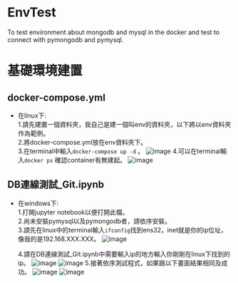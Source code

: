 # EnvTest
To test environment about mongodb and mysql in the docker and test to connect with pymongodb and pymysql.

# 基礎環境建置
## docker-compose.yml
  * 在linux下: <br>
    1.請先建置一個資料夾，我自己是建一個叫env的資料夾，以下將以env資料夾作為範例。 <br>
    2.將docker-compose.yml放在env資料夾下。 <br>
    3.在terminal中輸入`docker-compose up -d` 。
      ![image](https://user-images.githubusercontent.com/53245830/120437306-82252700-c3b2-11eb-985e-41221f602aed.png)
    4.可以在terminal輸入`docker ps` 確認container有無建起。
      ![image](https://user-images.githubusercontent.com/53245830/120437522-bef11e00-c3b2-11eb-90d2-0eceb72e9b2f.png)
  
## DB連線測試_Git.ipynb
  * 在windows下: <br>
    1.打開jupyter notebook以便打開此檔。<br>
    2.尚未安裝pymysql以及pymongodb者，請依序安裝。<br>
    3.請先在linux中的terminal輸入`ifconfig`找到ens32，inet就是你的ip位址，像我的是192.168.XXX.XXX。
      ![image](https://user-images.githubusercontent.com/53245830/120438435-f1e7e180-c3b3-11eb-85b8-63c99923ea0e.png)

    4.請在DB連線測試_Git.ipynb中需要輸入ip的地方輸入你剛剛在linux下找到的ip。
      ![image](https://user-images.githubusercontent.com/53245830/120439466-20b28780-c3b5-11eb-8648-d6e6a9014cca.png)
      ![image](https://user-images.githubusercontent.com/53245830/120438867-70448380-c3b4-11eb-877e-566dba090b5e.png)
    5.接著依序測試程式，如果跟以下畫面結果相同及成功。
      ![image](https://user-images.githubusercontent.com/53245830/120439784-8272f180-c3b5-11eb-9567-512c77884089.png)
      ![image](https://user-images.githubusercontent.com/53245830/120439852-93bbfe00-c3b5-11eb-878a-17c826ee561a.png)
